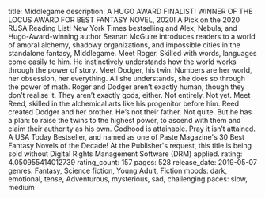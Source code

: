 title: Middlegame
description: A HUGO AWARD FINALIST! WINNER OF THE LOCUS AWARD FOR BEST FANTASY NOVEL, 2020! A Pick on the 2020 RUSA Reading List! New York Times bestselling and Alex, Nebula, and Hugo-Award-winning author Seanan McGuire introduces readers to a world of amoral alchemy, shadowy organizations, and impossible cities in the standalone fantasy, Middlegame. Meet Roger. Skilled with words, languages come easily to him. He instinctively understands how the world works through the power of story. Meet Dodger, his twin. Numbers are her world, her obsession, her everything. All she understands, she does so through the power of math. Roger and Dodger aren’t exactly human, though they don’t realise it. They aren’t exactly gods, either. Not entirely. Not yet. Meet Reed, skilled in the alchemical arts like his progenitor before him. Reed created Dodger and her brother. He’s not their father. Not quite. But he has a plan: to raise the twins to the highest power, to ascend with them and claim their authority as his own. Godhood is attainable. Pray it isn’t attained. A USA Today Bestseller, and named as one of Paste Magazine's 30 Best Fantasy Novels of the Decade! At the Publisher's request, this title is being sold without Digital Rights Management Software (DRM) applied.
rating: 4.050955414012739
rating_count: 157
pages: 528
release_date: 2019-05-07
genres: Fantasy, Science fiction, Young Adult, Fiction
moods: dark, emotional, tense, Adventurous, mysterious, sad, challenging
paces: slow, medium